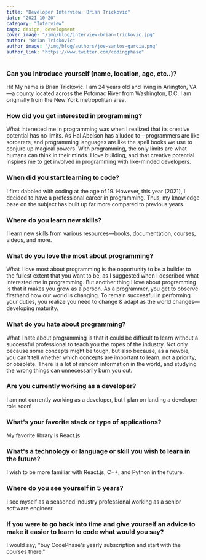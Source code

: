```yaml
---
title: "Developer Interview: Brian Trickovic"
date: "2021-10-20"
category: "Interview"
tags: design, development
cover_image: "/img/blog/interview-brian-trickovic.jpg"
author: "Brian Trickovic"
author_image: "/img/blog/authors/joe-santos-garcia.png"
author_link: "https://www.twitter.com/codingphase"
---
```


### Can you introduce yourself (name, location, age, etc..)?

Hi! My name is Brian Trickovic. I am 24 years old and living in Arlington, VA—a county located across the Potomac River from Washington, D.C. I am originally from the New York metropolitan area.

### How did you get interested in programming?

What interested me in programming was when I realized that its creative potential has no limits. As Hal Abelson has alluded to—programmers are like sorcerers, and programming languages are like the spell books we use to conjure up magical powers. With programming, the only limits are what humans can think in their minds. I love building, and that creative potential inspires me to get involved in programming with like-minded developers.

### When did you start learning to code?

I first dabbled with coding at the age of 19. However, this year (2021), I decided to have a professional career in programming. Thus, my knowledge base on the subject has built up far more compared to previous years.

### Where do you learn new skills?

I learn new skills from various resources—books, documentation, courses, videos, and more.

### What do you love the most about programming?

What I love most about programming is the opportunity to be a builder to the fullest extent that you want to be, as I suggested when I described what interested me in programming. But another thing I love about programming is that it makes you grow as a person. As a programmer, you get to observe firsthand how our world is changing. To remain successful in performing your duties, you realize you need to change & adapt as the world changes—developing maturity.

### What do you hate about programming?

What I hate about programming is that it could be difficult to learn without a successful professional to teach you the ropes of the industry. Not only because some concepts might be tough, but also because, as a newbie, you can't tell whether which concepts are important to learn, not a priority, or obsolete. There is a lot of random information in the world, and studying the wrong things can unnecessarily burn you out.

### Are you currently working as a developer?

I am not currently working as a developer, but I plan on landing a developer role soon!

### What's your favorite stack or type of applications?

My favorite library is React.js

### What's a technology or language or skill you wish to learn in the future?

I wish to be more familiar with React.js, C++, and Python in the future.

### Where do you see yourself in 5 years?

I see myself as a seasoned industry professional working as a senior software engineer.

### If you were to go back into time and give yourself an advice to make it easier to learn to code what would you say?

I would say, "buy CodePhase's yearly subscription and start with the courses there."
